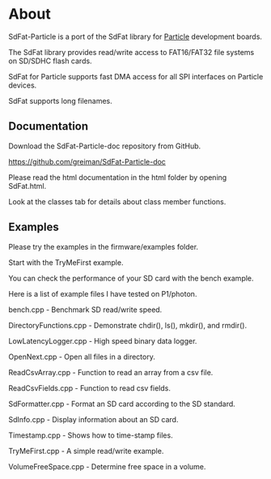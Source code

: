 About
===
SdFat-Particle is a port of the SdFat library for [Particle](https://www.particle.io/) development boards.

The SdFat library provides read/write access to FAT16/FAT32 file systems on SD/SDHC flash cards.

SdFat for Particle supports fast DMA access for all SPI interfaces on Particle devices.

SdFat supports long filenames.


## Documentation

Download the SdFat-Particle-doc repository from GitHub.

https://github.com/greiman/SdFat-Particle-doc

Please read the html documentation in the html folder by opening SdFat.html.

Look at the classes tab for details about class member functions.


## Examples

Please try the examples in the firmware/examples folder.

Start with the TryMeFirst example.

You can check the performance of your SD card with the bench example.

Here is a list of example files I have tested on P1/photon.

bench.cpp - Benchmark SD read/write speed.

DirectoryFunctions.cpp - Demonstrate chdir(), ls(), mkdir(), and  rmdir().

LowLatencyLogger.cpp - High speed binary data logger.

OpenNext.cpp - Open all files in a directory.

ReadCsvArray.cpp - Function to read an array from a csv file.

ReadCsvFields.cpp - Function to read csv fields.

SdFormatter.cpp - Format an SD card according to the SD standard.

SdInfo.cpp - Display information about an SD card.

Timestamp.cpp - Shows how to time-stamp files.

TryMeFirst.cpp - A simple read/write example.

VolumeFreeSpace.cpp - Determine free space in a volume.

